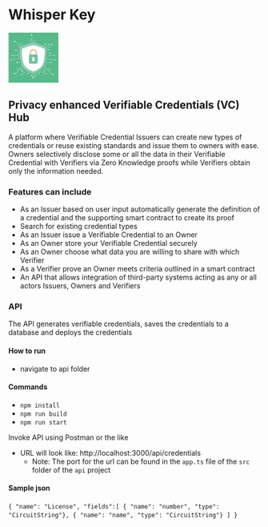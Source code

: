 # Whisper Key

![logo](/ui/public/assets/images/logo-sm.png)

## Privacy enhanced Verifiable Credentials (VC) Hub

A platform where Verifiable Credential Issuers can create new types of credentials or reuse existing standards and issue them to owners with ease. Owners selectively disclose some or all the data in their Verifiable Credential with Verifiers via Zero Knowledge proofs while Verifiers obtain only the information needed.

### Features can include

- As an Issuer based on user input automatically generate the definition of a credential and the supporting smart contract to create its proof
- Search for existing credential types
- As an Issuer issue a Verifiable Credential to an Owner
- As an Owner store your Verifiable Credential securely
- As an Owner choose what data you are willing to share with which Verifier
- As a Verifier prove an Owner meets criteria outlined in a smart contract
- An API that allows integration of third-party systems acting as any or all actors Issuers, Owners and Verifiers

### API

The API generates verifiable credentials, saves the credentials to a database and deploys the credentials

#### How to run

- navigate to api folder
#### Commands
- ```npm install```
- ```npm run build```
- ```npm run start```

Invoke API using Postman or the like
- URL will look like: http://localhost:3000/api/credentials
  - Note: The port for the url can be found in the `app.ts` file of the `src` folder of the `api` project

#### Sample json

`{ "name": "License", "fields":[ { "name": "number", "type": "CircuitString"}, { "name": "name", "type": "CircuitString"} ] }`
